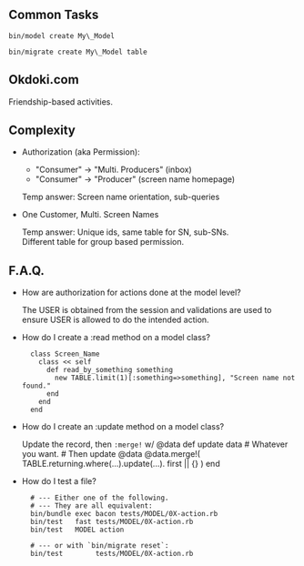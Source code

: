 

Common Tasks
-----------------

    bin/model create My\_Model

    bin/migrate create My\_Model table


Okdoki.com
----------

Friendship-based activities.


Complexity
----------

* Authorization (aka Permission):
  * "Consumer" -> "Multi. Producers" (inbox)
  * "Consumer" -> "Producer"         (screen name homepage)

  Temp answer: Screen name orientation, sub-queries

* One Customer, Multi. Screen Names

  Temp answer:
    Unique ids, same table for SN, sub-SNs.
    <br />
    Different table for group based permission.

F.A.Q.
------

* How are authorization for actions done at the model level?

  The USER is obtained from the session and validations
  are used to ensure USER is allowed to do the intended
  action.

* How do I create a :read method on a model class?

        class Screen_Name
          class << self
            def read_by_something something
              new TABLE.limit(1)[:something=>something], "Screen name not found."
            end
          end
        end

* How do I create an :update method on a model class?

  Update the record, then `:merge!` w/ @data
        def update data
          # Whatever you want.
          # Then update @data
          @data.merge!(
             TABLE.returning.where(...).update(...).
             first || {}
          )
        end

* How do I test a file?

        # --- Either one of the following.
        # --- They are all equivalent:
        bin/bundle exec bacon tests/MODEL/0X-action.rb
        bin/test   fast tests/MODEL/0X-action.rb
        bin/test   MODEL action

        # --- or with `bin/migrate reset`:
        bin/test        tests/MODEL/0X-action.rb









